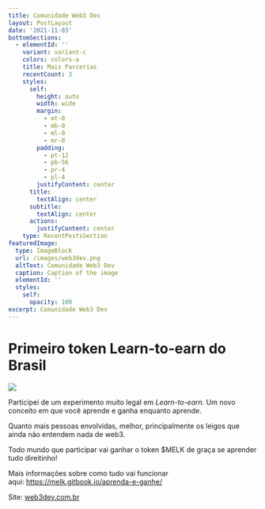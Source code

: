 ```yaml
---
title: Comunidade Web3 Dev
layout: PostLayout
date: '2021-11-03'
bottomSections:
  - elementId: ''
    variant: variant-c
    colors: colors-a
    title: Mais Parcerias
    recentCount: 3
    styles:
      self:
        height: auto
        width: wide
        margin:
          - mt-0
          - mb-0
          - ml-0
          - mr-0
        padding:
          - pt-12
          - pb-56
          - pr-4
          - pl-4
        justifyContent: center
      title:
        textAlign: center
      subtitle:
        textAlign: center
      actions:
        justifyContent: center
    type: RecentPostsSection
featuredImage:
  type: ImageBlock
  url: /images/web3dev.png
  altText: Comunidade Web3 Dev
  caption: Caption of the image
  elementId: ''
  styles:
    self:
      opacity: 100
excerpt: Comunidade Web3 Dev
---
```

# Primeiro token Learn-to-earn do Brasil

![](https://coflow.com.br/images/melkcoin.png)

Participei de um experimento muito legal em *Learn-to-earn*. Um novo conceito em que você aprende e ganha enquanto aprende.

Quanto mais pessoas envolvidas, melhor, principalmente os leigos que ainda não entendem nada de web3.

Todo mundo que participar vai ganhar o token $MELK de graça se aprender tudo direitinho!

Mais informações sobre como tudo vai funcionar aqui: <https://melk.gitbook.io/aprenda-e-ganhe/>

Site: [web3dev.com.br](https://www.web3dev.com.br/)
